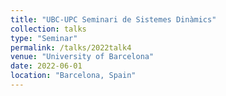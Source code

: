 ```yaml
---
title: "UBC-UPC Seminari de Sistemes Dinàmics"
collection: talks
type: "Seminar" 
permalink: /talks/2022talk4
venue: "University of Barcelona"
date: 2022-06-01
location: "Barcelona, Spain"
---
```

